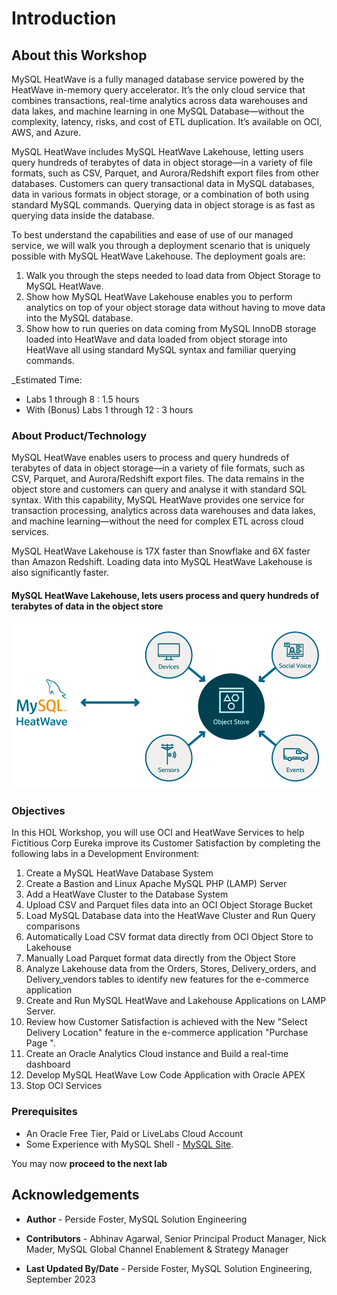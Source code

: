 # Introduction

## About this Workshop

MySQL HeatWave is a fully managed database service powered by the HeatWave in-memory query accelerator. It’s the only cloud service that combines transactions, real-time analytics across data warehouses and data lakes, and machine learning in one MySQL Database—without the complexity, latency, risks, and cost of ETL duplication. It’s available on OCI, AWS, and Azure.

MySQL HeatWave includes MySQL HeatWave Lakehouse, letting users query hundreds of terabytes of data in object storage—in a variety of file formats, such as CSV, Parquet, and Aurora/Redshift export files from other databases. Customers can query transactional data in MySQL databases, data in various formats in object storage, or a combination of both using standard MySQL commands. Querying data in object storage is as fast as querying data inside the database.

To best understand the capabilities and ease of use of our managed service, we
will walk you through a deployment scenario that is uniquely possible with MySQL
HeatWave Lakehouse. The deployment goals are:

1. Walk you through the steps needed to load data from Object Storage to MySQL HeatWave.
2. Show how MySQL HeatWave Lakehouse enables you to perform analytics on top of your object storage data without having to move data into the MySQL database.
3. Show how to run queries on data coming from MySQL InnoDB storage loaded into HeatWave and data loaded from object storage into HeatWave all using standard MySQL syntax and familiar querying commands.

_Estimated Time:
- Labs 1 through 8  : 1.5 hours
- With (Bonus) Labs 1 through 12 : 3 hours
### About Product/Technology


MySQL HeatWave enables users to process and query hundreds of terabytes of data in object storage—in a variety of file formats, such as CSV, Parquet, and Aurora/Redshift export files. The data remains in the object store and customers can query and analyse it with standard SQL syntax. With this capability, MySQL HeatWave provides one service for transaction processing, analytics across data warehouses and data lakes, and machine learning—without the need for complex ETL across cloud services.

MySQL HeatWave Lakehouse is 17X faster than Snowflake and 6X faster than Amazon Redshift. Loading data into MySQL HeatWave Lakehouse is also significantly faster.

#### MySQL HeatWave Lakehouse, lets users process and query hundreds of terabytes of data in the object store

  ![lakehouse diagram](./images/mysql-heatwave-lakehouse.png "MySQL HeatWave Lakehouse")

### Objectives

In this HOL Workshop, you will use OCI and HeatWave Services to help Fictitious Corp Eureka improve its Customer Satisfaction by completing the following labs in a Development Environment:

1. Create a MySQL HeatWave Database System
2. Create a Bastion and Linux Apache MySQL PHP (LAMP) Server
3. Add a HeatWave Cluster to the Database System
4. Upload CSV and Parquet files data into an OCI Object Storage Bucket
5. Load MySQL Database data into the HeatWave Cluster and Run Query comparisons
6. Automatically Load CSV format data directly from OCI Object Store to Lakehouse
7. Manually Load Parquet format data directly from the Object Store
8. Analyze Lakehouse  data from the Orders, Stores, Delivery\_orders, and Delivery\_vendors tables to identify new features for the e-commerce application
9. Create and Run MySQL HeatWave and Lakehouse Applications on LAMP Server.
10. Review how  Customer Satisfaction is achieved with the New "Select Delivery Location" feature in the e-commerce application "Purchase Page ".
11. Create an Oracle Analytics Cloud instance and Build a real-time dashboard
12. Develop MySQL HeatWave Low Code Application with Oracle APEX
13. Stop OCI Services

### Prerequisites

- An Oracle Free Tier, Paid or LiveLabs Cloud Account
- Some Experience with MySQL Shell - [MySQL Site](https://dev.MySQL.com/doc/MySQL-shell/8.0/en/).

You may now **proceed to the next lab**

## Acknowledgements

- **Author** - Perside Foster, MySQL Solution Engineering

- **Contributors** - Abhinav Agarwal, Senior Principal Product Manager, Nick Mader, MySQL Global Channel Enablement & Strategy Manager
- **Last Updated By/Date** - Perside Foster, MySQL Solution Engineering, September 2023
